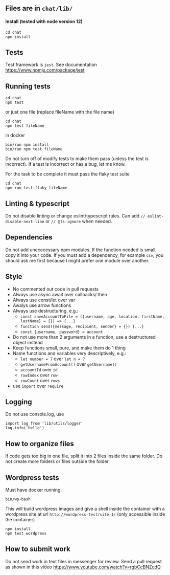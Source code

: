 ## Files are in `chat/lib/`
#### Install (tested with node version 12)
```
cd chat
npm install
```
## Tests

Test framework is `jest`. See documentation https://www.npmjs.com/package/jest

## Running tests
```
cd chat
npm test
```
or just one file (replace fileName with the file name)
```
cd chat
npm test fileName
```
in docker
```
bin/run npm install
bin/run npm test fileName
```

Do not turn off of modify tests to make them pass (unless the test is incorrect). If a test is incorrect or has a bug, let me know.

For the task to be complete it must pass the flaky test suite
```
cd chat
npm run test:flaky fileName
```

## Linting & typescript

Do not disable linting or change eslint/typescript rules. Can add `// eslint-disable-next-line` or `// @ts-ignore` when needed.

## Dependencies

Do not add unececessary npm modules. If the function needed is small, copy it into your code. If you must add a dependency, for example `csv`, you should ask me first because I might prefer one module over another.

## Style

- No commented out code in pull requests
- Always use async await over callbacks/.then
- Always use const/let over var
- Awalys use arrow functions
- Always use destructuring, e.g.:
  - `const saveAccountToFile = ({username, age, location, firstName, lastName} = {}) => {...}`
  - `function send({message, recipient, sender} = {}) {...}`
  - `const {username, password} = account`
- Do not use more than 2 arguments in a function, use a destructured object instead
- Keep functions small, pure, and make them do 1 thing
- Name functions and variables very descriptively, e.g.:
  - `let number = 7` over `let n = 7`
  - `getUsernameFromAccount()` over `getUsername()`
  - `accountId` over `id`
  - `rowIndex` over `row`
  - `rowCount` over `rows`
- use `import` over `require`

## Logging

Do not use console.log, use

```
import log from 'lib/utils/logger'
log.info('hello')
```

## How to organize files

If code gets too big in one file, split it into 2 files inside the same folder. Do not create more folders or files outside the folder.

## Wordpress tests

Must have docker running:
```
bin/wp-bash
```
This will build wordpress images and give a shell inside the container with a wordpress site at url `http://wordpress-test/site-1/` (only accessible inside the container)
```
npm install
npm test wordpress
```

## How to submit work

Do not send work in text files in messenger for review. Send a pull request as shown in this video https://www.youtube.com/watch?v=rgbCcBNZcdQ
